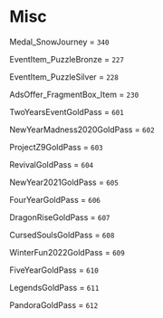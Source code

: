 # Misc


Medal_SnowJourney = `340`

EventItem_PuzzleBronze = `227`

EventItem_PuzzleSilver = `228`

AdsOffer_FragmentBox_Item = `230`

TwoYearsEventGoldPass = `601`

NewYearMadness2020GoldPass = `602`

ProjectZ9GoldPass = `603`

RevivalGoldPass = `604`

NewYear2021GoldPass = `605`

FourYearGoldPass = `606`

DragonRiseGoldPass = `607`

CursedSoulsGoldPass = `608`

WinterFun2022GoldPass = `609`

FiveYearGoldPass = `610`

LegendsGoldPass = `611`

PandoraGoldPass = `612`